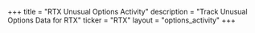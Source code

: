 +++
title = "RTX Unusual Options Activity"
description = "Track Unusual Options Data for RTX"
ticker = "RTX"
layout = "options_activity"
+++

